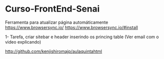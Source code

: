# Curso-FrontEnd-Senai



Ferramenta para atualizar página automáticamente
https://www.browsersync.io/
https://www.browsersync.io/#install


1- Tarefa, criar sitebar e header inserindo os princing table
(Ver email com o video explicando)


http://github.com/kenjishiromajp/aulaquintahtml